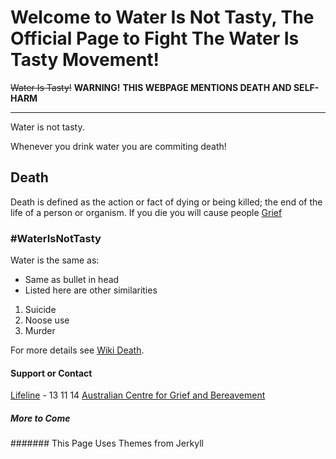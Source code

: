 # Welcome to Water Is Not Tasty, The Official Page to Fight The Water Is Tasty Movement!
~~Water Is Tasty!~~
**WARNING!**
**THIS WEBPAGE MENTIONS DEATH AND SELF-HARM**

---

Water is not tasty.

Whenever you drink water you are commiting death!

## Death

Death is defined as the action or fact of dying or being killed; the end of the life of a person or organism.
If you die you will cause people [Grief](https://en.wikipedia.org/wiki/Grief)

### #WaterIsNotTasty
Water is the same as:
- Same as bullet in head
- Listed here are other similarities

1. Suicide
2. Noose use
3. Murder


For more details see [Wiki Death](https://en.wikipedia.org/wiki/Death).



#### Support or Contact
[Lifeline](https://www.lifeline.org.au/) - 13 11 14
[Australian Centre for Grief and Bereavement](https://www.grief.org.au/)


##### More to Come


####### This Page Uses Themes from Jerkyll
